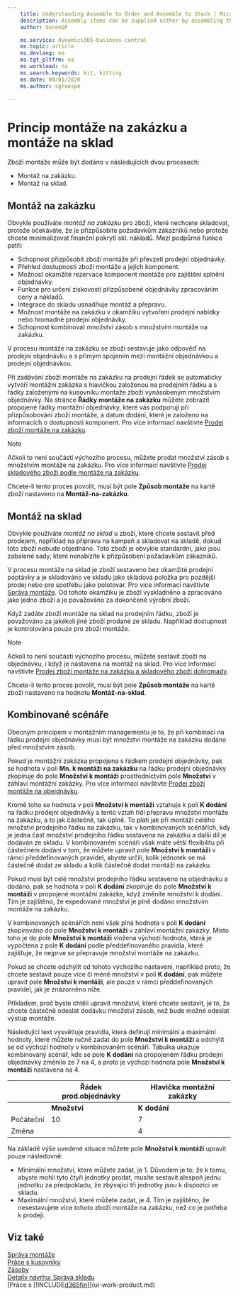 ```yaml
---
    title: Understanding Assemble to Order and Assemble to Stock | Microsoft Docs
    description: Assembly items can be supplied either by assembling them when they are ordered or by assembling them to be kept in inventory until they are need on a sales order.
    author: SorenGP

    ms.service: dynamics365-business-central
    ms.topic: article
    ms.devlang: na
    ms.tgt_pltfrm: na
    ms.workload: na
    ms.search.keywords: kit, kitting
    ms.date: 04/01/2020
    ms.author: sgroespe

---
```

# Princip montáže na zakázku a montáže na sklad
Zboží montáže může být dodáno v následujících dvou procesech:

- Montáž na zakázku.
- Montáž na sklad.

## Montáž na zakázku
Obvykle používáte *montáž na zakázku* pro zboží, které nechcete skladovat, protože očekáváte, že je přizpůsobíte požadavkům zákazníků nebo protože chcete minimalizovat finanční pokrytí skl. nákladů. Mezi podpůrné funkce patří:

- Schopnost přizpůsobit zboží montáže při převzetí prodejní objednávky.
- Přehled dostupnosti zboží montáže a jejích komponent.
- Možnost okamžité rezervace komponent montáže pro zajištění splnění objednávky.
- Funkce pro určení ziskovosti přizpůsobené objednávky zpracováním ceny a nákladů.
- Integrace do skladu usnadňuje montáž a přepravu.
- Možnost montáže na zakázku v okamžiku vytvoření prodejní nabídky nebo hromadné prodejní objednávky.
- Schopnost kombinovat množství zásob s množstvím montáže na zakázku.

V procesu montáže na zakázku se zboží sestavuje jako odpověď na prodejní objednávku a s přímým spojením mezi montážní objednávkou a prodejní objednávkou.

Při zadávání zboží montáže na zakázku na prodejní řádek se automaticky vytvoří montážní zakázka s hlavičkou založenou na prodejním řádku a s řádky založenými na kusovníku montáže zboží vynásobeným množstvím objednávky. Na stránce **Řádky montáže na zakázku** můžete zobrazit propojené řádky montážní objednávky, které vás podporují při přizpůsobování zboží montáže, a datum dodání, které je založeno na informacích o dostupnosti komponent. Pro více informací navštivte [Prodej zboží montáže na zakázku](assembly-how-to-sell-items-assembled-to-order.md).

> [!NOTE]
> Ačkoli to není součástí výchozího procesu, můžete prodat množství zásob s množstvím montáže na zakázku. Pro více informací navštivte [Prodej skladového zboží podle montáže na zakázku](assembly-how-to-sell-inventory-items-in-assemble-to-order-flows.md).

Chcete-li tento proces povolit, musí být pole **Způsob montáže** na kartě zboží nastaveno na **Montáž-na-zakázku**.

## Montáž na sklad
Obvykle používáte *montáž na sklad* u zboží, které chcete sestavit před prodejem, například na přípravu na kampaň a skladovat na skladě, dokud toto zboží nebude objednáno. Toto zboží je obvykle standardní, jako jsou zabalené sady, které nenabízíte k přizpůsobení požadavkům zákazníků.

V procesu montáže na sklad je zboží sestaveno bez okamžité prodejní poptávky a je skladováno ve skladu jako skladová položka pro pozdější prodej nebo pro spotřebu jako polotovar. Pro více informací navštivte [Správa montáže](assembly-how-to-assemble-items.md). Od tohoto okamžiku je zboží vyskladněno a zpracováno jako jedno zboží a je považováno za dokončené výrobní zboží.

Když zadáte zboží montáže na sklad na prodejním řádku, zboží je považováno za jakékoli jiné zboží prodané ze skladu. Například dostupnost je kontrolována pouze pro zboží montáže.

> [!NOTE]
> Ačkoli to není součástí výchozího procesu, můžete sestavit zboží na objednávku, i když je nastavena na montáž na sklad. Pro více informací navštivte [Prodej zboží montáže na zakázku a skladového zboží dohromady](assembly-how-to-sell-assemble-to-order-items-and-inventory-items-together.md).

Chcete-li tento proces povolit, musí být pole **Způsob montáže** na kartě zboží nastaveno na hodnotu **Montáž-na-sklad**.

## Kombinované scénáře
Obecným principem v montážním managementu je to, že při kombinaci na řádku prodejní objednávky musí být množství montáže na zakázku dodáno před množstvím zásob.

Pokud je montážní zakázka propojena s řádkem prodejní objednávky, pak se hodnota v poli **Mn. k montáži na zakázku** na řádku prodejní objednávky zkopíruje do pole **Množství k montáži** prostřednictvím pole **Množství** v záhlaví montážní zakázky. Pro více informací navštivte [Prodej zboží montáže na obejdnávku](assembly-how-to-sell-items-assembled-to-order.md).

Kromě toho se hodnota v poli **Množství k montáži** vztahuje k  poli **K  dodání** na řádku prodejní objednávky a tento vztah řídí přepravu množství montáže na zakázku, a to jak částečně, tak úplně. To platí jak při montáži celého množství prodejního řádku na zakázku, tak v kombinovaných scénářích, kdy je jedna část množství prodejního řádku sestavena na zakázku a další díl je dodáván ze skladu. V kombinovaném scénáři však máte větší flexibilitu při částečném dodání v tom, že můžete upravit pole **Množství k montáži** v rámci předdefinovaných pravidel, abyste určili, kolik jednotek se má částečně dodat ze skladu a kolik částečně dodat montáží na zakázku.

Pokud musí být celé množství prodejního řádku sestaveno na objednávku a dodáno, pak se hodnota v poli **K  dodání** zkopíruje do pole **Množství k montáži** v propojené montážní zakázke, když změníte množství k dodání. Tím je zajištěno, že expedované množství je plně dodáno množstvím montáže na zakázku.

V kombinovaných scénářích není však plná hodnota v poli **K  dodání** zkopírována do pole **Množství k montáži** v záhlaví montážní zakázky. Místo toho je do pole **Množství k montáži** vložena výchozí hodnota, která je vypočtena z pole **K  dodání** podle předdefinovaného pravidla, které zajišťuje, že nejprve se přepravuje množství montáže na zakázku.

Pokud se chcete odchýlit od tohoto výchozího nastavení, například proto, že chcete sestavit pouze více či méně množství v poli **K  dodání**, pak můžete upravit pole **Množství k montáži**, ale pouze v rámci předdefinovaných pravidel, jak je znázorněno níže.

Příkladem, proč byste chtěli upravit množství, které chcete sestavit, je to, že chcete částečně odeslat dodávku množství zásob, než bude možné odeslat výstup montáže.

Následující text vysvětluje pravidla, která definují minimální a maximální hodnoty, které můžete ručně zadat do pole **Množství k montáži** a odchýlit se od výchozí hodnoty v kombinovaném scénáři. Tabulka ukazuje kombinovaný scénář, kde se pole **K  dodání** na propojeném řádku prodejní objednávky změnilo ze 7 na 4, a proto je výchozí hodnota pole **Množství k montáži** nastavena na 4.

||Řádek prod.objednávky|Hlavička montážní zakázky|
|-|----------------------|---------------------------|
||**Množství**|**K  dodání**|**Mn.  k montáži na zakázku**|**Dodané množství**|**Množství**|**Množství k montáži**|**Smontované možství**|**Zůstatek (množství)**|
|Počáteční|10|7|7|0|7|7|0|7|
|Změna||4||||4 (vložené ve výchozím nastavení)|||

Na základě výše uvedené situace můžete pole **Množství k montáži** upravit pouze následovně:

- Minimální množství, které můžete zadat, je 1. Důvodem je to, že k tomu, abyste mohli tyto čtyři jednotky prodat, musíte sestavit alespoň jednu jednotku za předpokladu, že zbývající tři jednotky jsou k dispozici ve skladu.
- Maximální množství, které můžete zadat, je 4. Tím je zajištěno, že nesestavujete více tohoto zboží montáže na zakázku, než co je potřeba k prodeji.

## Viz také
[Správa montáže](assembly-assemble-items.md)  
[Práce s kusovníky](inventory-how-work-BOMs.md)  
[Zásoby](inventory-manage-inventory.md)  
[Detaily návrhu: Správa skladu](design-details-warehouse-management.md)  
[Práce s [!INCLUDE[d365fin](includes/d365fin_md.md)]](ui-work-product.md)
